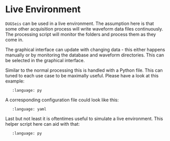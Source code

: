 # Live Environment

`DUGSeis` can be used in a live environment. The assumption here is that some
other acquisition process will write waveform data files continuously. The
processing script will monitor the folders and process them as they come in.

The graphical interface can update with changing data - this either happens
manually or by monitoring the database and waveform directories. This can be
selected in the graphical interface.

Similar to the normal processing this is handled with a Python file. This can
tuned to each use case to be maximally useful. Please have a look at this
example:

```{literalinclude} ../scripts/mock_live_environment/run_mock_live_processing.py
   :language: py
```

A corresponding configuration file could look like this:

```{literalinclude} ../scripts/mock_live_environment/live_processing_example.yaml
   :language: yaml
```

Last but not least it is oftentimes useful to simulate a live environment. This
helper script here can aid with that:

```{literalinclude} ../scripts/mock_live_environment/fake_live_acquisition.py
   :language: py
```
